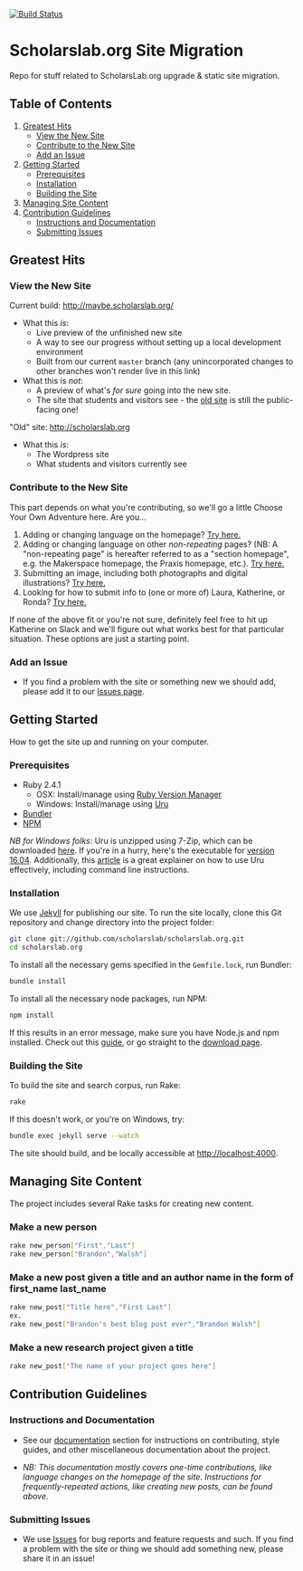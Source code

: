 [![Build Status](https://travis-ci.org/scholarslab/scholarslab.org.svg?branch=master)](https://travis-ci.org/scholarslab/scholarslab.org)
# Scholarslab.org Site Migration

Repo for stuff related to ScholarsLab.org upgrade &amp; static site
migration.

## Table of Contents

1. [Greatest Hits](#greatest-hits)
	* [View the New Site](#view-the-new-site)
	* [Contribute to the New Site](#contribute-to-the-new-site)
	* [Add an Issue](#add-an-issue)
2. [Getting Started](#getting-started)
	* [Prerequisites](#prerequisites)
	* [Installation](#installation)
	* [Building the Site](#building-the-site)
3. [Managing Site Content](#managing-site-content)
4. [Contribution Guidelines](#contribution-guidelines)
	* [Instructions and Documentation](#instructions-and-documentation)
	* [Submitting Issues](#submitting-issues)

## Greatest Hits

### View the New Site

Current build: http://maybe.scholarslab.org/
* What this *is*:
	* Live preview of the unfinished new site
	* A way to see our progress without setting up a local development environment
	* Built from our current `master` branch (any unincorporated changes to other branches won't render live in this link)
* What this is *not*:
	* A preview of what's *for sure* going into the new site.
	* The site that students and visitors see - the [old site](http://scholarslab.org) is still the public-facing one!

"Old" site: http://scholarslab.org
* What this *is*:
	* The Wordpress site
	* What students and visitors currently see

### Contribute to the New Site

This part depends on what you're contributing, so we'll go a little Choose Your Own Adventure here. Are you...

1. Adding or changing language on the homepage? [Try here.](#)
2. Adding or changing language on other *non-repeating* pages? (NB: A "non-repeating page" is hereafter referred to as a "section homepage", e.g. the Makerspace homepage, the Praxis homepage, etc.). [Try here.](#)
3. Submitting an image, including both photographs and digital illustrations? [Try here.](#)
4. Looking for how to submit info to (one or more of) Laura, Katherine, or Ronda? [Try here.](#)

If none of the above fit or you're not sure, definitely feel free to hit up Katherine on Slack and we'll figure out what works best for that particular situation. These options are just a starting point.

### Add an Issue

* If you find a problem with the site or something new we should add, please add it to our [Issues page](https://github.com/scholarslab/scholarslab.org/issues).

## Getting Started

How to get the site up and running on your computer.

### Prerequisites

- Ruby 2.4.1 
	* OSX: Install/manage using [Ruby Version Manager](https://rvm.io/)
	* Windows: Install/manage using [Uru](https://bitbucket.org/jonforums/uru/wiki/Downloads)
- [Bundler](https://bundler.io/)
- [NPM](https://nodejs.org/en/)

*NB for Windows folks:* Uru is unzipped using 7-Zip, which can be downloaded [here](http://www.7-zip.org/download.html). If you're in a hurry, here's the executable for [version 16.04](http://www.7-zip.org/a/7z1604-x64.exe). Additionally, this [article](https://www.neverletdown.net/2015/08/managing-multiple-ruby-versions-with-uru.html) is a great explainer on how to use Uru effectively, including command line instructions.

### Installation

We use [Jekyll](https://jekyllrb.com) for publishing our site. To run the site locally, clone this Git repository and change directory into the project folder:

```bash
git clone git://github.com/scholarslab/scholarslab.org.git
cd scholarslab.org
```

To install all the necessary gems specified in the `Gemfile.lock`, run Bundler:

```bash
bundle install
```

To install all the necessary node packages, run NPM:
```bash
npm install
```
If this results in an error message, make sure you have Node.js and npm installed. Check out this [guide](http://blog.teamtreehouse.com/install-node-js-npm-mac), or go straight to the [download page](https://nodejs.org/en/).

### Building the Site

To build the site and search corpus, run Rake:
```bash
rake
```

If this doesn't work, or you're on Windows, try:
```bash
bundle exec jekyll serve --watch
```

The site should build, and be locally accessible at [http://localhost:4000](http://localhost:4000).

## Managing Site Content

The project includes several Rake tasks for creating new content.

### Make a new person
```bash
rake new_person["First","Last"]
rake new_person["Brandon","Walsh"]
```

### Make a new post given a title and an author name in the form of first_name last_name
```bash
rake new_post["Title here","First Last"]
ex.
rake new_post["Brandon's best blog post ever","Brandon Walsh"]
```

### Make a new research project given a title
```bash
rake new_post["The name of your project goes here"]
```

## Contribution Guidelines

### Instructions and Documentation

* See our [documentation](docs/README.md) section for instructions on contributing, style guides, and other miscellaneous documentation about the project. 

* *NB: This documentation mostly covers one-time contributions, like language changes on the homepage of the site. Instructions for frequently-repeated actions, like creating new posts, can be found above.*

### Submitting Issues

* We use [Issues](https://github.com/scholarslab/scholarslab.org/issues) for bug reports and feature requests and such. If you find a problem with the site or thing we should add something new, please share it in an issue!
